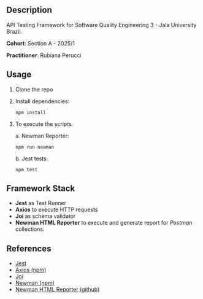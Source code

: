 ## Description 
API Testing Framework for Software Quality Engineering 3 - Jala University Brazil.

**Cohort**: Section A - 2025/1

**Practitioner**: Rubiana Perucci


## Usage
1. Clone the repo
2. Install dependencies:
    ```console
    npm install
    ```

3. To execute the scripts

   a. Newman Reporter:
   
    ```console
    npm run newman
    ```

   b. Jest tests:
      
    ```console
    npm test    
    ```
    

## Framework Stack
- **Jest** as Test Runner
- **Axios** to execute HTTP requests
- **Joi** as schema validator
- **Newman HTML Reporter** to execute and generate report for _Postman_ collections.


## References
- [Jest](https://jestjs.io/docs/getting-started)
- [Axios (npm)](https://www.npmjs.com/package/axios)
- [Joi](https://joi.dev/api/?v=17.13.3)
- [Newman (npm)](https://www.npmjs.com/package/newman)
- [Newman HTML Reporter (github)](https://github.com/postmanlabs/newman-reporter-html)
